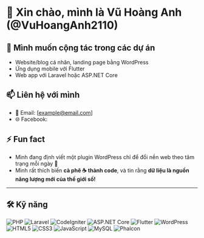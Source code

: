 # 👋 Xin chào, mình là **Vũ Hoàng Anh** (@VuHoangAnh2110)

## 💞️ Mình muốn cộng tác trong các dự án
- Website/blog cá nhân, landing page bằng WordPress
- Ứng dụng mobile với Flutter
- Web app với Laravel hoặc ASP.NET Core

## 📫 Liên hệ với mình
- 📧 Email: [example@email.com]
- 🌐 Facebook: 

## ⚡ Fun fact
- Mình đang định viết một plugin WordPress chỉ để đổi nền web theo tâm trạng mỗi ngày 🎨
- Mình rất thích biến **cà phê ☕ thành code**, và tin rằng **dữ liệu là nguồn năng lượng mới của thế giới số!**
---

## 🛠 Kỹ năng

![PHP](https://img.shields.io/badge/PHP-777BB4?style=flat&logo=php&logoColor=white)
![Laravel](https://img.shields.io/badge/Laravel-FF2D20?style=flat&logo=laravel&logoColor=white)
![CodeIgniter](https://img.shields.io/badge/CodeIgniter-EF4223?style=flat&logo=codeigniter&logoColor=white)
![ASP.NET Core](https://img.shields.io/badge/ASP.NET_Core-512BD4?style=flat&logo=dotnet&logoColor=white)
![Flutter](https://img.shields.io/badge/Flutter-02569B?style=flat&logo=flutter&logoColor=white)
![WordPress](https://img.shields.io/badge/WordPress-21759B?style=flat&logo=wordpress&logoColor=white)
![HTML5](https://img.shields.io/badge/HTML5-E34F26?style=flat&logo=html5&logoColor=white)
![CSS3](https://img.shields.io/badge/CSS3-1572B6?style=flat&logo=css3&logoColor=white)
![JavaScript](https://img.shields.io/badge/JavaScript-F7DF1E?style=flat&logo=javascript&logoColor=black)
![MySQL](https://img.shields.io/badge/MySQL-4479A1?style=flat&logo=mysql&logoColor=white)
![Phalcon](https://img.shields.io/badge/Phalcon-4ECDC4?style=flat&logo=phalcon&logoColor=white)


